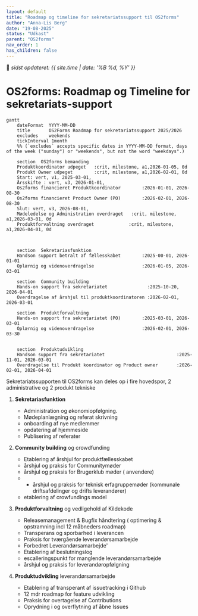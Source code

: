 ```yaml
---
layout: default
title: "Roadmap og timeline for sekretariatssupport til OS2forms"
author: "Anna-Lis Berg"
date: "19-08-2025"
status: "Udkast" 
parent: "OS2forms"
nav_order: 1
has_children: false
---
```


📆 _sidst opdateret: {{ site.time | date: '%B %d, %Y' }}_

# OS2forms: Roadmap og Timeline for sekretariats-support

```mermaid
gantt
    dateFormat  YYYY-MM-DD
    title       OS2Forms Roadmap for sekretariatssupport 2025/2026
    excludes    weekends
    tickInterval 1month
    %% (`excludes` accepts specific dates in YYYY-MM-DD format, days of the week ("sunday") or "weekends", but not the word "weekdays".)

    section  OS2forms bemanding
    Produktkoordinator udpeget   :crit, milestone, a1,2026-01-05, 0d
    Produkt Owner udpeget        :crit, milestone, a1,2026-02-01, 0d
    Start: vert, v1, 2025-03-01,
    Årsskifte : vert, v3, 2026-01-01,
    Os2forms financieret Produktkoordinator        :2026-01-01, 2026-08-30
    Os2forms financieret Product Owner (PO)        :2026-02-01, 2026-08-30
    Slut: vert, v3, 2026-08-01,
    Mødeledelse og Administration overdraget   :crit, milestone, a1,2026-03-01, 0d
    Produktforvaltning overdraget             :crit, milestone, a1,2026-04-01, 0d



    section  Sekretariasfunktion
    Handson support betralt af fællesskabet        :2025-00-01, 2026-01-01
    Oplærnig og videnoverdragelse                  :2026-01-05, 2026-03-01

    section  Community building
    Hands-on support fra sekretariatet               :2025-10-20, 2026-04-01
    Overdragelse af årshjul til produktkoordinatoren :2026-02-01, 2026-03-01

    section  Produktforvaltning
    Hands-on support fra sekretariatet (PO)        :2025-03-01, 2026-03-01
    Oplærnig og videnoverdragelse                  :2026-02-01, 2026-03-30


    section  Produktudvikling
    Handson support fra sekretariatet                           :2025-11-01, 2026-03-01
    Overdragelse til Produkt koordinator og Product owner       :2026-02-01, 2026-04-01

```

Sekretariatssupporten til OS2forms kan deles op i fire hovedspor, 2 administrative og 2 produkt tekniske
1. **Sekretariasfunktion**
   - Administration og økonomiopfølgning.
   - Mødeplanlægning og referat skrivning
   - onboarding af nye medlemmer 
   - opdatering af hjemmeside
   - Publisering af referater

2. **Community building** og crowdfunding
    - Etablering af årshjul for produktfællesskabet
     - årshjul og praksis for Communitymøder
    - årshjul og praksis for Brugerklub møder ( anvendere)
    -  - årshjul og praksis for teknisk erfagruppemøder (kommunale driftsafdelinger og drifts leverandører)
    - etablering af crowfundings model
        
3. **Produktforvaltning** og vedligehold af Kildekode
    - Releasemanagement & Bugfix håndtering ( optimering & opstramning incl 12 måbneders roadmap)
    - Transperans og sporbarhed i leverancen
    - Praksis for tværgående leverandørsamarbejde
    - Forbedret Leverandørsamarbejde'
    - Etablering af beslutningslog
    - escalleringspunkt for manglende leverandørsamarbejde
    - årshjul og praksis for leverandøropfølgning
      
5.  **Produktudvikling** leverandørsamarbejde
    - Etablering af transperant af issuetracking i Github
    - 12 mdr roadmap for feature udvikling
    - Praksis for overtagelse af Contributions
    -  Oprydning i og overflytning af åbne Issues


